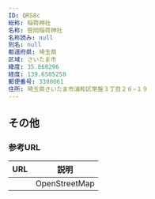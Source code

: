 ```yaml
---
ID: QRS8c
総称: 稲荷神社
名称: 笹岡稲荷神社
名称読み: null
別名: null
都道府県: 埼玉県
区域: さいたま市
緯度: 35.868296
経度: 139.6505258
郵便番号: 3300061
住所: 埼玉県さいたま市浦和区常盤３丁目２６−１９
---
```


## その他

### 参考URL

| URL | 説明          |
| --- | ------------- |
|     | OpenStreetMap |
